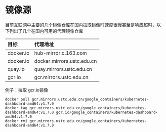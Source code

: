 # 镜像源

目前互联网中主要的几个镜像仓库在国内拉取镜像时速度很慢甚至是响应超时，以下列出了几个在国内可用的代理镜像仓库

| 目标 | 代理地址 |
| :--- | :--- |
| docker.io | hub-mirror.c.163.com |
| docker.io | docker.mirrors.ustc.edu.cn |
| quay.io | quay.mirrors.ustc.edu.cn |
| gcr.io | gcr.mirrors.ustc.edu.cn |

例子：拉取 gcr.io镜像

```text
docker pull gcr.mirrors.ustc.edu.cn/google_containers/kubernetes-dashboard-amd64:v1.7.0
docker tag gcr.mirrors.ustc.edu.cn/google_containers/kubernetes-dashboard-amd64:v1.7.0 gcr.io/google_containers/kubernetes-dashboard-amd64:v1.7.0
docker rmi gcr.mirrors.ustc.edu.cn/google_containers/kubernetes-dashboard-amd64:v1.7.0
```

